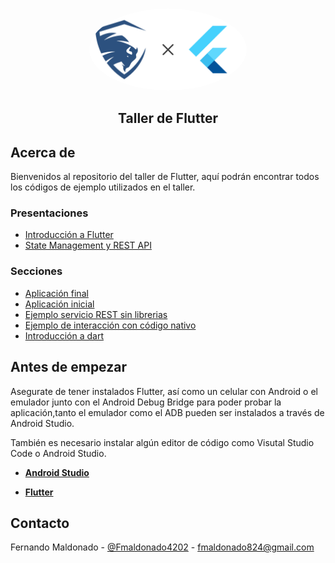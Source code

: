 <br />
<p align="center">
    <img src="./assets/header.png" style="border-radius:50%" alt="Logo" width="50%" >

  <h2 align="center">Taller de Flutter</23>

</p>

## Acerca de

Bienvenidos al repositorio del taller de Flutter, aquí podrán encontrar todos los códigos de ejemplo utilizados en el taller.

### Presentaciones
- [Introducción a Flutter](https://github.com/Fmaldonado6/taller_flutter/raw/master/Introducci%C3%B3n%20a%20Flutter.pdf)
- [State Management y REST API](https://github.com/Fmaldonado6/taller_flutter/raw/master/State%20Management%20y%20REST%20API.pdf)

### Secciones

- [Aplicación final](https://github.com/Fmaldonado6/taller_flutter/tree/master/anime_app)
- [Aplicación inicial](https://github.com/Fmaldonado6/taller_flutter/tree/master/flutter_inicial)
- [Ejemplo servicio REST sin librerias](https://github.com/Fmaldonado6/taller_flutter/tree/master/flutter_rest_sin_libreria)
- [Ejemplo de interacción con código nativo](https://github.com/Fmaldonado6/taller_flutter/tree/master/flutter_native)
- [Introducción a dart](https://github.com/Fmaldonado6/taller_flutter/tree/master/dart_introduccion)

<!-- GETTING STARTED -->

## Antes de empezar

Asegurate de tener instalados Flutter, así como un celular con Android o el emulador junto con el Android Debug Bridge para poder probar la aplicación,tanto el emulador como el ADB pueden ser instalados a través de Android Studio.

También es necesario instalar algún editor de código como Visutal Studio Code o Android Studio.

- [**Android Studio**](https://developer.android.com/studio?hl=es-419&gclid=Cj0KCQiAhP2BBhDdARIsAJEzXlGBI2n98WWwu7HEeU9tzMRUwhVyBU54ncJmFMIWxM_z1DUVl4wrcpkaAiIFEALw_wcB&gclsrc=aw.ds)

- [**Flutter**](https://flutter.dev/?gclid=CjwKCAiA1eKBBhBZEiwAX3gql7M0OFZG1Jut3GdjFAz_y2UPF_8S6W_XVwaTFqmpw5WqToqsGSkNURoCyrgQAvD_BwE&gclsrc=aw.ds)

## Contacto

Fernando Maldonado - [@Fmaldonado4202](https://twitter.com/Fmaldonado4202) - fmaldonado824@gmail.com
